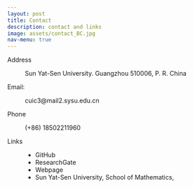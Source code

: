 ```yaml
---
layout: post
title: Contact
description: contact and links
image: assets/contact_BC.jpg
nav-menu: true
---
```


<dl>
	<dt>Address</dt>
	<dd>
		<p>Sun Yat-Sen University. Guangzhou 510006, P. R. China</p>
	</dd>
	<dt>Email:</dt>
	<dd>
		<p>cuic3@mail2.sysu.edu.cn</p>
	</dd>
	<dt>Phone</dt>
	<dd>
		<p>(+86) 18502211960</p>
	</dd>
  <dt>Links</dt>
	<dd>
		<ul class="alt">
      <head>
      <style> 
      a{ text-decoration:none} 
      </style>
      </head>
			<li><a href="https://github.com/CuiCu-618">GitHub</a></li>
			<li><a href="https://www.researchgate.net/profile/Cu_Cui">ResearchGate</a></li>
			<li><a href="https://cuicu-618.github.io/homepage/">Webpage</a></li>
      <li><a href="http://www.sysu.edu.cn/cn/index.htm">Sun Yat-Sen University</a>, <a href="http://math.sysu.edu.cn">School of Mathematics</a>,</li>
		</ul>
	</dd>
</dl>
